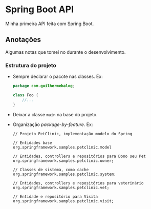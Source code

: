 # Spring Boot API

Minha primeira API feita com Spring Boot.

## Anotações

Algumas notas que tomei no durante o desenvolvimento.

### Estrutura do projeto

- Sempre declarar o pacote nas classes. Ex:
    
    ```java
    package com.guilhermebalog;
  
    class Foo {
        //...  
    }   
    ```
  
- Deixar a classe `main` na base do projeto.
- Organização *package-by-feature*. Ex:

    ```text
    // Projeto PetClinic, implementação modelo do Spring
  
    // Entidades base
    org.springframework.samples.petclinic.model
  
    // Entidades, controllers e repositórios para Dono seu Pet
    org.springframework.samples.petclinic.owner;
  
    // Classes de sistema, como cache
    org.springframework.samples.petclinic.system;
  
    // Entidades, controllers e repositórios para veterinário 
    org.springframework.samples.petclinic.vet;
  
    // Entidade e repositório para Visita 
    org.springframework.samples.petclinic.visit;
    ```